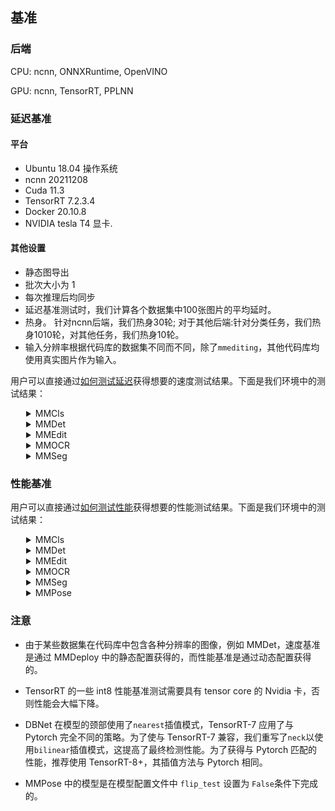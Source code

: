 ## 基准

### 后端
CPU: ncnn, ONNXRuntime, OpenVINO

GPU: ncnn, TensorRT, PPLNN

### 延迟基准

#### 平台
- Ubuntu 18.04 操作系统
- ncnn 20211208
- Cuda 11.3
- TensorRT 7.2.3.4
- Docker 20.10.8
- NVIDIA tesla T4 显卡.

#### 其他设置
- 静态图导出
- 批次大小为 1
- 每次推理后均同步
- 延迟基准测试时，我们计算各个数据集中100张图片的平均延时。
- 热身。 针对ncnn后端，我们热身30轮; 对于其他后端:针对分类任务，我们热身1010轮，对其他任务，我们热身10轮。
- 输入分辨率根据代码库的数据集不同而不同，除了`mmediting`，其他代码库均使用真实图片作为输入。


用户可以直接通过[如何测试延迟](tutorials/how_to_measure_performance_of_models.md)获得想要的速度测试结果。下面是我们环境中的测试结果：
<details>
<summary style="margin-left: 25px;">MMCls</summary>
<div style="margin-left: 25px;">

<table class="docutils">
<thead>
  <tr>
    <th align="center" colspan="3">MMCls</th>
    <th align="center" colspan="12">TensorRT</th>
    <th align="center" colspan="2">PPLNN</th>
    <th align="center" colspan="4">NCNN</th>
    <th></th>
  </tr>
</thead>
<tbody>
  <tr>
    <td align="center" rowspan="3">Model</td>
    <td align="center" rowspan="3">Dataset</td>
    <td align="center" rowspan="3">Input</td>
    <td align="center" colspan="6">T4</td>
    <td align="center" colspan="4">JetsonNano2GB</td>
    <td align="center" colspan="2">Jetson TX2</td>
    <td align="center" colspan="2">T4</td>
    <td align="center" colspan="2">SnapDragon888</td>
    <td align="center" colspan="2">Adreno660</td>
    <td rowspan="3">model config file</td>
  </tr>
  <tr>
    <td align="center" colspan="2">fp32</td>
    <td align="center" colspan="2">fp16</td>
    <td align="center" colspan="2">int8</td>
    <td align="center" colspan="2">fp32</td>
    <td align="center" colspan="2">fp16</td>
    <td align="center" colspan="2">fp32</td>
    <td align="center" colspan="2">fp16</td>
    <td align="center" colspan="2">fp32</td>
    <td align="center" colspan="2">fp32</td>
  </tr>
  <tr>
    <td align="center">latency (ms)</td>
    <td align="center">FPS</td>
    <td align="center">latency (ms)</td>
    <td align="center">FPS</td>
    <td align="center">latency (ms)</td>
    <td align="center">FPS</td>
    <td align="center">latency (ms)</td>
    <td align="center">FPS</td>
    <td align="center">latency (ms)</td>
    <td align="center">FPS</td>
    <td align="center">latency (ms)</td>
    <td align="center">FPS</td>
    <td align="center">latency (ms)</td>
    <td align="center">FPS</td>
    <td align="center">latency (ms)</td>
    <td align="center">FPS</td>
    <td align="center">latency (ms)</td>
    <td align="center">FPS</td>
  </tr>
  <tr>
    <td align="center">ResNet</td>
    <td align="center">ImageNet</td>
    <td align="center">1x3x224x224</td>
    <td align="center">2.97</td>
    <td align="center">336.90</td>
    <td align="center">1.26</td>
    <td align="center">791.89</td>
    <td align="center">1.21</td>
    <td align="center">829.66</td>
    <td align="center">59.32</td>
    <td align="center">16.86</td>
    <td align="center">30.54</td>
    <td align="center">32.75</td>
    <td align="center">24.13</td>
    <td align="center">41.44</td>
    <td align="center">1.30</td>
    <td align="center">768.28</td>
    <td align="center">33.91</td>
    <td align="center">29.49</td>
    <td align="center">25.93</td>
    <td align="center">38.57</td>
    <td>$MMCLS_DIR/configs/resnet/resnet50_b32x8_imagenet.py</td>
  </tr>
  <tr>
    <td align="center">ResNeXt</td>
    <td align="center">ImageNet</td>
    <td align="center">1x3x224x224</td>
    <td align="center">4.31</td>
    <td align="center">231.93</td>
    <td align="center">1.42</td>
    <td align="center">703.42</td>
    <td align="center">1.37</td>
    <td align="center">727.42</td>
    <td align="center">88.10</td>
    <td align="center">11.35</td>
    <td align="center">49.18</td>
    <td align="center">20.13</td>
    <td align="center">37.45</td>
    <td align="center">26.70</td>
    <td align="center">1.36</td>
    <td align="center">737.67</td>
    <td align="center">133.44</td>
    <td align="center">7.49</td>
    <td align="center">69.38</td>
    <td align="center">14.41</td>
    <td>$MMCLS_DIR/configs/resnext/resnext50_32x4d_b32x8_imagenet.py</td>
  </tr>
  <tr>
    <td align="center">SE-ResNet</td>
    <td align="center">ImageNet</td>
    <td align="center">1x3x224x224</td>
    <td align="center">3.41</td>
    <td align="center">293.64</td>
    <td align="center">1.66</td>
    <td align="center">600.73</td>
    <td align="center">1.51</td>
    <td align="center">662.90</td>
    <td align="center">74.59</td>
    <td align="center">13.41</td>
    <td align="center">48.78</td>
    <td align="center">20.50</td>
    <td align="center">29.62</td>
    <td align="center">33.76</td>
    <td align="center">1.91</td>
    <td align="center">524.07</td>
    <td align="center">107.84</td>
    <td align="center">9.27</td>
    <td align="center">80.85</td>
    <td align="center">12.37</td>
    <td>$MMCLS_DIR/configs/seresnet/seresnet50_b32x8_imagenet.py</td>
  </tr>
  <tr>
    <td align="center">ShuffleNetV2</td>
    <td align="center">ImageNet</td>
    <td align="center">1x3x224x224</td>
    <td align="center">1.37</td>
    <td align="center">727.94</td>
    <td align="center">1.19</td>
    <td align="center">841.36</td>
    <td align="center">1.13</td>
    <td align="center">883.47</td>
    <td align="center">15.26</td>
    <td align="center">65.54</td>
    <td align="center">10.23</td>
    <td align="center">97.77</td>
    <td align="center">7.37</td>
    <td align="center">135.73</td>
    <td align="center">4.69</td>
    <td align="center">213.33</td>
    <td align="center">9.55</td>
    <td align="center">104.71</td>
    <td align="center">10.66</td>
    <td align="center">93.81</td>
    <td>$MMCLS_DIR/configs/shufflenet_v2/shufflenet_v2_1x_b64x16_linearlr_bn_nowd_imagenet.py</td>
  </tr>
</tbody>
</table>

</div>
</details>

<details>
<summary style="margin-left: 25px;">MMDet</summary>
<div style="margin-left: 25px;">

<table class="docutils">
<thead>
  <tr>
    <th align="center" colspan="3">MMDet</th>
    <th align="center" colspan="8">TensorRT</th>
    <th align="center" colspan="2">PPLNN</th>
    <th></th>
  </tr>
</thead>
<tbody>
  <tr>
    <td align="center" rowspan="3">Model</td>
    <td align="center" rowspan="3">Dataset</td>
    <td align="center" rowspan="3">Input</td>
    <td align="center" colspan="6">T4</td>
    <td align="center" colspan="2">Jetson TX2</td>
    <td align="center" colspan="2">T4</td>
    <td rowspan="3">model config file</td>
  </tr>
  <tr>
    <td align="center" colspan="2">fp32</td>
    <td align="center" colspan="2">fp16</td>
    <td align="center" colspan="2">int8</td>
    <td align="center" colspan="2">fp32</td>
    <td align="center" colspan="2">fp16</td>
  </tr>
  <tr>
    <td align="center">latency (ms)</td>
    <td align="center">FPS</td>
    <td align="center">latency (ms)</td>
    <td align="center">FPS</td>
    <td align="center">latency (ms)</td>
    <td align="center">FPS</td>
    <td align="center">latency (ms)</td>
    <td align="center">FPS</td>
    <td align="center">latency (ms)</td>
    <td align="center">FPS</td>
  </tr>
  <tr>
    <td align="center">YOLOv3</td>
    <td align="center">COCO</td>
    <td align="center">1x3x320x320</td>
    <td align="center">14.76</td>
    <td align="center">67.76</td>
    <td align="center">24.92</td>
    <td align="center">40.13</td>
    <td align="center">24.92</td>
    <td align="center">40.13</td>
    <td align="center">-</td>
    <td align="center">-</td>
    <td align="center">18.07</td>
    <td align="center">55.35</td>
    <td>$MMDET_DIR/configs/yolo/yolov3_d53_320_273e_coco.py</td>
  </tr>
  <tr>
    <td align="center">SSD-Lite</td>
    <td align="center">COCO</td>
    <td align="center">1x3x320x320</td>
    <td align="center">8.84</td>
    <td align="center">113.12</td>
    <td align="center">9.21</td>
    <td align="center">108.56</td>
    <td align="center">8.04</td>
    <td align="center">124.38</td>
    <td align="center">1.28</td>
    <td align="center">1.28</td>
    <td align="center">19.72</td>
    <td align="center">50.71</td>
    <td>$MMDET_DIR/configs/ssd/ssdlite_mobilenetv2_scratch_600e_coco.py</td>
  </tr>
  <tr>
    <td align="center">RetinaNet</td>
    <td align="center">COCO</td>
    <td align="center">1x3x800x1344</td>
    <td align="center">97.09</td>
    <td align="center">10.30</td>
    <td align="center">25.79</td>
    <td align="center">38.78</td>
    <td align="center">16.88</td>
    <td align="center">59.23</td>
    <td align="center">780.48</td>
    <td align="center">1.28</td>
    <td align="center">38.34</td>
    <td align="center">26.08</td>
    <td>$MMDET_DIR/configs/retinanet/retinanet_r50_fpn_1x_coco.py</td>
  </tr>
  <tr>
    <td align="center">FCOS</td>
    <td align="center">COCO</td>
    <td align="center">1x3x800x1344</td>
    <td align="center">84.06</td>
    <td align="center">11.90</td>
    <td align="center">23.15</td>
    <td align="center">43.20</td>
    <td align="center">17.68</td>
    <td align="center">56.57</td>
    <td align="center">-</td>
    <td align="center">-</td>
    <td align="center">-</td>
    <td align="center">-</td>
    <td>$MMDET_DIR/configs/fcos/fcos_r50_caffe_fpn_gn-head_1x_coco.py</td>
  </tr>
  <tr>
    <td align="center">FSAF</td>
    <td align="center">COCO</td>
    <td align="center">1x3x800x1344</td>
    <td align="center">82.96</td>
    <td align="center">12.05</td>
    <td align="center">21.02</td>
    <td align="center">47.58</td>
    <td align="center">13.50</td>
    <td align="center">74.08</td>
    <td align="center">-</td>
    <td align="center">-</td>
    <td align="center">30.41</td>
    <td align="center">32.89</td>
    <td>$MMDET_DIR/configs/fsaf/fsaf_r50_fpn_1x_coco.py</td>
  </tr>
  <tr>
    <td align="center">Faster-RCNN</td>
    <td align="center">COCO</td>
    <td align="center">1x3x800x1344</td>
    <td align="center">88.08</td>
    <td align="center">11.35</td>
    <td align="center">26.52</td>
    <td align="center">37.70</td>
    <td align="center">19.14</td>
    <td align="center">52.23</td>
    <td align="center">733.81</td>
    <td align="center">1.36</td>
    <td align="center">65.40</td>
    <td align="center">15.29</td>
    <td>$MMDET_DIR/configs/faster_rcnn/faster_rcnn_r50_fpn_1x_coco.py</td>
  </tr>
  <tr>
    <td align="center">Mask-RCNN</td>
    <td align="center">COCO</td>
    <td align="center">1x3x800x1344</td>
    <td align="center">104.83</td>
    <td align="center">9.54</td>
    <td align="center">58.27</td>
    <td align="center">17.16</td>
    <td align="center">-</td>
    <td align="center">-</td>
    <td align="center">-</td>
    <td align="center">-</td>
    <td align="center">86.80</td>
    <td align="center">11.52</td>
    <td>$MMDET_DIR/configs/mask_rcnn/mask_rcnn_r50_fpn_1x_coco.py</td>
  </tr>
</tbody>
</table>
<table class="docutils">
<thead>
  <tr>
    <th align="center" colspan="3">MMDet</th>
    <th align="center" colspan="4">NCNN</th>
    <th align="center"></th>
  </tr>
</thead>
<tbody>
  <tr>
    <td align="center" rowspan="3">Model</td>
    <td align="center" rowspan="3">Dataset</td>
    <td align="center" rowspan="3">Input</td>
    <td align="center" colspan="2">SnapDragon888</td>
    <td align="center" colspan="2">Adreno660</td>
    <td rowspan="3">model config file</td>
  </tr>
  <tr>
    <td align="center" colspan="2">fp32</td>
    <td align="center" colspan="2">fp32</td>
  </tr>
  <tr>
    <td align="center">latency (ms)</td>
    <td align="center">FPS</td>
    <td align="center">latency (ms)</td>
    <td align="center">FPS</td>
  </tr>
  <tr>
    <td align="center">MobileNetv2-YOLOv3</td>
    <td align="center">COCO</td>
    <td align="center">1x3x320x320</td>
    <td align="center">48.57</td>
    <td align="center">20.59</td>
    <td align="center">66.55</td>
    <td align="center">15.03</td>
    <td>$MMDET_DIR/configs/yolo/yolov3_mobilenetv2_mstrain-416_300e_coco.py</td>
  </tr>
  <tr>
    <td align="center">SSD-Lite</td>
    <td align="center">COCO</td>
    <td align="center">1x3x320x320</td>
    <td align="center">44.91</td>
    <td align="center">22.27</td>
    <td align="center">66.19</td>
    <td align="center">15.11</td>
    <td>$MMDET_DIR/configs/ssd/ssdlite_mobilenetv2_scratch_600e_coco.py</td>
  </tr>
  <tr>
    <td align="center">YOLOX</td>
    <td align="center">COCO</td>
    <td align="center">1x3x416x416</td>
    <td align="center">111.60</td>
    <td align="center">8.96</td>
    <td align="center">134.50</td>
    <td align="center">7.43</td>
    <td>$MMDET_DIR/configs/yolox/yolox_tiny_8x8_300e_coco.py</td>
  </tr>
</tbody>
</table>
</div>
</details>

<details>
<summary style="margin-left: 25px;">MMEdit</summary>
<div style="margin-left: 25px;">

<table class="docutils">
<thead>
  <tr>
    <th align="center" colspan="2">MMEdit</th>
    <th align="center" colspan="8">TensorRT</th>
    <th align="center" colspan="2">PPLNN</th>
    <th></th>
  </tr>
</thead>
<tbody>
  <tr>
    <td align="center" rowspan="3">Model</td>
    <td align="center" rowspan="3">Input</td>
    <td align="center" colspan="6">T4</td>
    <td align="center" colspan="2">Jetson TX2</td>
    <td align="center" colspan="2">T4</td>
    <td rowspan="3">model config file</td>
  </tr>
  <tr>
    <td align="center" colspan="2">fp32</td>
    <td align="center" colspan="2">fp16</td>
    <td align="center" colspan="2">int8</td>
    <td align="center" colspan="2">fp32</td>
    <td align="center" colspan="2">fp16</td>
  </tr>
  <tr>
    <td align="center">latency (ms)</td>
    <td align="center">FPS</td>
    <td align="center">latency (ms)</td>
    <td align="center">FPS</td>
    <td align="center">latency (ms)</td>
    <td align="center">FPS</td>
    <td align="center">latency (ms)</td>
    <td align="center">FPS</td>
    <td align="center">latency (ms)</td>
    <td align="center">FPS</td>
  </tr>
  <tr>
    <td align="center">ESRGAN</td>
    <td align="center">1x3x32x32</td>
    <td align="center">12.64</td>
    <td align="center">79.14</td>
    <td align="center">12.42</td>
    <td align="center">80.50</td>
    <td align="center">12.45</td>
    <td align="center">80.35</td>
    <td align="center">-</td>
    <td align="center">-</td>
    <td align="center">7.67</td>
    <td align="center">130.39</td>
    <td>$MMEDIT_DIR/configs/restorers/esrgan/esrgan_psnr_x4c64b23g32_g1_1000k_div2k.py</td>
  </tr>
  <tr>
    <td align="center">SRCNN</td>
    <td align="center">1x3x32x32</td>
    <td align="center">0.70</td>
    <td align="center">1436.47</td>
    <td align="center">0.35</td>
    <td align="center">2836.62</td>
    <td align="center">0.26</td>
    <td align="center">3850.45</td>
    <td align="center">58.86</td>
    <td align="center">16.99</td>
    <td align="center">0.56</td>
    <td align="center">1775.11</td>
    <td>$MMEDIT_DIR/configs/restorers/srcnn/srcnn_x4k915_g1_1000k_div2k.py</td>
  </tr>
</tbody>
</table>

</div>
</details>

<details>
<summary style="margin-left: 25px;">MMOCR</summary>
<div style="margin-left: 25px;">
<table class="docutils">
<thead>
  <tr>
    <th align="center" colspan="3">MMOCR</th>
    <th align="center" colspan="6">TensorRT</th>
    <th align="center" colspan="2">PPLNN</th>
    <th align="center" colspan="4">NCNN</th>
    <th align="center"></th>
  </tr>
</thead>
<tbody>
  <tr>
    <td align="center" rowspan="3">Model</td>
    <td align="center" rowspan="3">Dataset</td>
    <td align="center" rowspan="3">Input</td>
    <td align="center" colspan="6">T4</td>
    <td align="center" colspan="2">T4</td>
    <td align="center" colspan="2">SnapDragon888</td>
    <td align="center" colspan="2">Adreno660</td>
    <td rowspan="3">model config file</td>
  </tr>
  <tr>
    <td align="center" colspan="2">fp32</td>
    <td align="center" colspan="2">fp16</td>
    <td align="center" colspan="2">int8</td>
    <td align="center" colspan="2">fp16</td>
    <td align="center" colspan="2">fp32</td>
    <td align="center" colspan="2">fp32</td>
  </tr>
  <tr>
    <td align="center">latency (ms)</td>
    <td align="center">FPS</td>
    <td align="center">latency (ms)</td>
    <td align="center">FPS</td>
    <td align="center">latency (ms)</td>
    <td align="center">FPS</td>
    <td align="center">latency (ms)</td>
    <td align="center">FPS</td>
    <td align="center">latency (ms)</td>
    <td align="center">FPS</td>
    <td align="center">latency (ms)</td>
    <td align="center">FPS</td>
  </tr>
    <tr>
    <td align="center">DBNet</td>
    <td align="center">ICDAR2015</td>
    <td align="center">1x3x640x640</td>
    <td align="center">10.70</td>
    <td align="center">93.43</td>
    <td align="center">5.62</td>
    <td align="center">177.78</td>
    <td align="center">5.00</td>
    <td align="center">199.85</td>
    <td align="center">34.84</td>
    <td align="center">28.70</td>
    <td align="center">-</td>
    <td align="center">-</td>
    <td align="center">-</td>
    <td align="center">-</td>
    <td>$MMOCR_DIR/configs/textdet/dbnet/dbnet_r18_fpnc_1200e_icdar2015.py</td>
  </tr>
  <tr>
    <td align="center">CRNN</td>
    <td align="center">IIIT5K</td>
    <td align="center">1x1x32x32</td>
    <td align="center">1.93 </td>
    <td align="center">518.28</td>
    <td align="center">1.40</td>
    <td align="center">713.88</td>
    <td align="center">1.36</td>
    <td align="center">736.79</td>
    <td align="center">-</td>
    <td align="center">-</td>
    <td align="center">10.57</td>
    <td align="center">94.64</td>
    <td align="center">20.00</td>
    <td align="center">50.00</td>
    <td>$MMOCR_DIR/configs/textrecog/crnn/crnn_academic_dataset.py</td>
</tbody>
</table>
</div>
</details>

<details>
<summary style="margin-left: 25px;">MMSeg</summary>
<div style="margin-left: 25px;">

<table class="docutils">
<thead>
  <tr>
    <th align="center" colspan="3">MMSeg</th>
    <th align="center" colspan="8">TensorRT</th>
    <th align="center" colspan="2">PPLNN</th>
    <th></th>
  </tr>
</thead>
<tbody>
  <tr>
    <td align="center" rowspan="3">Model</td>
    <td align="center" rowspan="3">Dataset</td>
    <td align="center" rowspan="3">Input</td>
    <td align="center" colspan="6">T4</td>
    <td align="center" colspan="2">Jetson TX2</td>
    <td align="center" colspan="2">T4</td>
    <td rowspan="3">model config file</td>
  </tr>
  <tr>
    <td align="center" colspan="2">fp32</td>
    <td align="center" colspan="2">fp16</td>
    <td align="center" colspan="2">int8</td>
    <td align="center" colspan="2">fp32</td>
    <td align="center" colspan="2">fp16</td>
  </tr>
  <tr>
    <td align="center">latency (ms)</td>
    <td align="center">FPS</td>
    <td align="center">latency (ms)</td>
    <td align="center">FPS</td>
    <td align="center">latency (ms)</td>
    <td align="center">FPS</td>
    <td align="center">latency (ms)</td>
    <td align="center">FPS</td>
    <td align="center">latency (ms)</td>
    <td align="center">FPS</td>
  </tr>
  <tr>
    <td align="center">FCN</td>
    <td align="center">Cityscapes</td>
    <td align="center">1x3x512x1024</td>
    <td align="center">128.42</td>
    <td align="center">7.79</td>
    <td align="center">23.97</td>
    <td align="center">41.72</td>
    <td align="center">18.13</td>
    <td align="center">55.15</td>
    <td align="center">1682.54</td>
    <td align="center">0.59</td>
    <td align="center">27.00</td>
    <td align="center">37.04</td>
    <td>$MMSEG_DIR/configs/fcn/fcn_r50-d8_512x1024_40k_cityscapes.py</td>
  </tr>
  <tr>
    <td align="center">PSPNet</td>
    <td align="center">Cityscapes</td>
    <td align="center">1x3x512x1024</td>
    <td align="center">119.77</td>
    <td align="center">8.35</td>
    <td align="center">24.10</td>
    <td align="center">41.49</td>
    <td align="center">16.33</td>
    <td align="center">61.23</td>
    <td align="center">1586.19</td>
    <td align="center">0.63</td>
    <td align="center">27.26</td>
    <td align="center">36.69</td>
    <td>$MMSEG_DIR/configs/pspnet/pspnet_r50-d8_512x1024_80k_cityscapes.py</td>
  </tr>
  <tr>
    <td align="center">DeepLabV3</td>
    <td align="center">Cityscapes</td>
    <td align="center">1x3x512x1024</td>
    <td align="center">226.75</td>
    <td align="center">4.41</td>
    <td align="center">31.80</td>
    <td align="center">31.45</td>
    <td align="center">19.85</td>
    <td align="center">50.38</td>
    <td align="center">-</td>
    <td align="center">-</td>
    <td align="center">36.01</td>
    <td align="center">27.77</td>
    <td>$MMSEG_DIR/configs/deeplabv3/deeplabv3_r50-d8_512x1024_80k_cityscapes.py</td>
  </tr>
  <tr>
    <td align="center">DeepLabV3+</td>
    <td align="center">Cityscapes</td>
    <td align="center">1x3x512x1024</td>
    <td align="center">151.25</td>
    <td align="center">6.61</td>
    <td align="center">47.03</td>
    <td align="center">21.26</td>
    <td align="center">50.38</td>
    <td align="center">26.67</td>
    <td align="center">2534.96</td>
    <td align="center">0.39</td>
    <td align="center">34.80</td>
    <td align="center">28.74</td>
    <td>$MMSEG_DIR/configs/deeplabv3plus/deeplabv3plus_r50-d8_512x1024_80k_cityscapes.py</td>
  </tr>
</tbody>
</table>

</div>
</details>

### 性能基准

用户可以直接通过[如何测试性能](tutorials/how_to_evaluate_a_model.md)获得想要的性能测试结果。下面是我们环境中的测试结果：

<details>
<summary style="margin-left: 25px;">MMCls</summary>
<div style="margin-left: 25px;">

<table class="docutils">
<thead>
  <tr>
    <th align="center" colspan="3">MMCls</th>
    <th align="center">PyTorch</th>
    <th align="center">ONNX Runtime</th>
    <th align="center" colspan="3">TensorRT</th>
    <th align="center">PPLNN</th>
    <th align="center"></th>
  </tr>
</thead>
<tbody>
  <tr>
    <td align="center">Model</td>
    <td align="center">Task</td>
    <td align="center">Metrics</td>
    <td align="center">fp32</td>
    <td align="center">fp32</td>
    <td align="center">fp32</td>
    <td align="center">fp16</td>
    <td align="center">int8</td>
    <td align="center">fp16</td>
    <td>model config file</td>
  </tr>
  <tr>
    <td align="center" rowspan="2">ResNet-18</td>
    <td align="center" rowspan="2">Classification</td>
    <td align="center">top-1</td>
    <td align="center">69.90</td>
    <td align="center">69.88</td>
    <td align="center">69.88</td>
    <td align="center">69.86</td>
    <td align="center">69.86</td>
    <td align="center">69.86</td>
    <td rowspan="2">$MMCLS_DIR/configs/resnet/resnet18_b32x8_imagenet.py</td>
  </tr>
  <tr>
    <td align="center">top-5</td>
    <td align="center">89.43</td>
    <td align="center">89.34</td>
    <td align="center">89.34</td>
    <td align="center">89.33</td>
    <td align="center">89.38</td>
    <td align="center">89.34</td>
  </tr>
  <tr>
    <td align="center" rowspan="2">ResNeXt-50</td>
    <td align="center" rowspan="2">Classification</td>
    <td align="center">top-1</td>
    <td align="center">77.90</td>
    <td align="center">77.90</td>
    <td align="center">77.90</td>
    <td align="center">-</td>
    <td align="center">77.78</td>
    <td align="center">77.89</td>
    <td rowspan="2">$MMCLS_DIR/configs/resnext/resnext50_32x4d_b32x8_imagenet.py</td>
  </tr>
  <tr>
    <td align="center">top-5</td>
    <td align="center">93.66</td>
    <td align="center">93.66</td>
    <td align="center">93.66</td>
    <td align="center">-</td>
    <td align="center">93.64</td>
    <td align="center">93.65</td>
  </tr>
  <tr>
    <td align="center" rowspan="2">SE-ResNet-50</td>
    <td align="center" rowspan="2">Classification</td>
    <td align="center">top-1</td>
    <td align="center">77.74</td>
    <td align="center">77.74</td>
    <td align="center">77.74</td>
    <td align="center">77.75</td>
    <td align="center">77.63</td>
    <td align="center">77.73</td>
    <td rowspan="2">$MMCLS_DIR/configs/resnext/resnext50_32x4d_b32x8_imagenet.py</td>
  </tr>
  <tr>
    <td align="center">top-5</td>
    <td align="center">93.84</td>
    <td align="center">93.84</td>
    <td align="center">93.84</td>
    <td align="center">93.83</td>
    <td align="center">93.72</td>
    <td align="center">93.84</td>
  </tr>
  <tr>
    <td align="center" rowspan="2">ShuffleNetV1 1.0x</td>
    <td align="center" rowspan="2">Classification</td>
    <td align="center">top-1</td>
    <td align="center">68.13</td>
    <td align="center">68.13</td>
    <td align="center">68.13</td>
    <td align="center">68.13</td>
    <td align="center">67.71</td>
    <td align="center">68.11</td>
    <td rowspan="2">$MMCLS_DIR/configs/shufflenet_v1/shufflenet_v1_1x_b64x16_linearlr_bn_nowd_imagenet.py</td>
  </tr>
  <tr>
    <td align="center">top-5</td>
    <td align="center">87.81</td>
    <td align="center">87.81</td>
    <td align="center">87.81</td>
    <td align="center">87.81</td>
    <td align="center">87.58</td>
    <td align="center">87.80</td>
  </tr>
  <tr>
    <td align="center" rowspan="2">ShuffleNetV2 1.0x</td>
    <td align="center" rowspan="2">Classification</td>
    <td align="center">top-1</td>
    <td align="center">69.55</td>
    <td align="center">69.55</td>
    <td align="center">69.55</td>
    <td align="center">69.54</td>
    <td align="center">69.10</td>
    <td align="center">69.54</td>
    <td rowspan="2">$MMCLS_DIR/configs/shufflenet_v2/shufflenet_v2_1x_b64x16_linearlr_bn_nowd_imagenet.py</td>
  </tr>
  <tr>
    <td align="center">top-5</td>
    <td align="center">88.92</td>
    <td align="center">88.92</td>
    <td align="center">88.92</td>
    <td align="center">88.91</td>
    <td align="center">88.58</td>
    <td align="center">88.92</td>
  </tr>
  <tr>
    <td align="center" rowspan="2">MobileNet V2</td>
    <td align="center" rowspan="2">Classification</td>
    <td align="center">top-1</td>
    <td align="center">71.86</td>
    <td align="center">71.86</td>
    <td align="center">71.86</td>
    <td align="center">71.87</td>
    <td align="center">70.91</td>
    <td align="center">71.84</td>
    <td rowspan="2">$MMEDIT_DIR/configs/restorers/real_esrgan/realesrnet_c64b23g32_12x4_lr2e-4_1000k_df2k_ost.py</td>
  </tr>
  <tr>
    <td align="center">top-5</td>
    <td align="center">90.42</td>
    <td align="center">90.42</td>
    <td align="center">90.42</td>
    <td align="center">90.40</td>
    <td align="center">89.85</td>
    <td align="center">90.41</td>
  </tr>
</tbody>
</table>
</div>
</details>

<details>
<summary style="margin-left: 25px;">MMDet</summary>
<div style="margin-left: 25px;">
<table class="docutils">
<thead>
  <tr>
    <th align="center" colspan="4">MMDet</th>
    <th align="center">Pytorch</th>
    <th align="center">ONNXRuntime</th>
    <th align="center" colspan="3">TensorRT</th>
    <th align="center">PPLNN</th>
    <th align="center">OpenVINO</th>
    <th align="center"></th>
  </tr>
</thead>
<tbody>
  <tr>
    <td align="center">Model</td>
    <td align="center">Task</td>
    <td align="center">Dataset</td>
    <td align="center">Metrics</td>
    <td align="center">fp32</td>
    <td align="center">fp32</td>
    <td align="center">fp32</td>
    <td align="center">fp16</td>
    <td align="center">int8</td>
    <td align="center">fp16</td>
    <td align="center">fp32</td>
    <td>model config file</td>
  </tr>
  <tr>
    <td align="center">YOLOV3</td>
    <td align="center">Object Detection</td>
    <td align="center">COCO2017</td>
    <td align="center">box AP</td>
    <td align="center">33.7</td>
    <td align="center">-</td>
    <td align="center">33.5</td>
    <td align="center">33.5</td>
    <td align="center">33.5</td>
    <td align="center">-</td>
    <td align="center">-</td>
    <td>$MMDET_DIR/configs/yolo/yolov3_d53_320_273e_coco.py</td>
  </tr>
  <tr>
    <td align="center">SSD</td>
    <td align="center">Object Detection</td>
    <td align="center">COCO2017</td>
    <td align="center">box AP</td>
    <td align="center">25.5</td>
    <td align="center">-</td>
    <td align="center">25.5</td>
    <td align="center">25.5</td>
    <td align="center">-</td>
    <td align="center">-</td>
    <td align="center">-</td>
    <td>$MMDET_DIR/configs/ssd/ssd300_coco.py</td>
  </tr>
  <tr>
    <td align="center">RetinaNet</td>
    <td align="center">Object Detection</td>
    <td align="center">COCO2017</td>
    <td align="center">box AP</td>
    <td align="center">36.5</td>
    <td align="center">-</td>
    <td align="center">36.4</td>
    <td align="center">36.4</td>
    <td align="center">36.3</td>
    <td align="center">36.5</td>
    <td align="center">-</td>
    <td>$MMDET_DIR/configs/retinanet/retinanet_r50_fpn_1x_coco.py</td>
  </tr>
  <tr>
    <td align="center">FCOS</td>
    <td align="center">Object Detection</td>
    <td align="center">COCO2017</td>
    <td align="center">box AP</td>
    <td align="center">36.6</td>
    <td align="center">-</td>
    <td align="center">36.6</td>
    <td align="center">36.5</td>
    <td align="center">-</td>
    <td align="center">-</td>
    <td align="center">-</td>
    <td>$MMDET_DIR/configs/fcos/fcos_r50_caffe_fpn_gn-head_1x_coco.py</td>
  </tr>
  <tr>
    <td align="center">FSAF</td>
    <td align="center">Object Detection</td>
    <td align="center">COCO2017</td>
    <td align="center">box AP</td>
    <td align="center">37.4</td>
    <td align="center">-</td>
    <td align="center">37.4</td>
    <td align="center">37.4</td>
    <td align="center">37.2</td>
    <td align="center">37.4</td>
    <td align="center">-</td>
    <td>$MMDET_DIR/configs/fsaf/fsaf_r50_fpn_1x_coco.py</td>
  </tr>
  <tr>
    <td align="center">YOLOX</td>
    <td align="center">Object Detection</td>
    <td align="center">COCO2017</td>
    <td align="center">box AP</td>
    <td align="center">40.5</td>
    <td align="center">-</td>
    <td align="center">40.3</td>
    <td align="center">40.3</td>
    <td align="center">29.3</td>
    <td align="center">-</td>
    <td align="center">-</td>
    <td>$MMDET_DIR/configs/yolox/yolox_s_8x8_300e_coco.py</td>
  </tr>
  <tr>
    <td align="center">Faster R-CNN</td>
    <td align="center">Object Detection</td>
    <td align="center">COCO2017</td>
    <td align="center">box AP</td>
    <td align="center">37.4</td>
    <td align="center">-</td>
    <td align="center">37.3</td>
    <td align="center">37.3</td>
    <td align="center">37.1</td>
    <td align="center">37.3</td>
    <td align="center">-</td>
    <td>$MMDET_DIR/configs/faster_rcnn/faster_rcnn_r50_fpn_1x_coco.py</td>
  </tr>
  <tr>
    <td align="center">ATSS</td>
    <td align="center">Object Detection</td>
    <td align="center">COCO2017</td>
    <td align="center">box AP</td>
    <td align="center">39.4</td>
    <td align="center">-</td>
    <td align="center">39.4</td>
    <td align="center">39.4</td>
    <td align="center">-</td>
    <td align="center">-</td>
    <td align="center">-</td>
    <td>$MMDET_DIR/configs/atss/atss_r50_fpn_1x_coco.py</td>
  </tr>
  <tr>
    <td align="center">Cascade R-CNN</td>
    <td align="center">Object Detection</td>
    <td align="center">COCO2017</td>
    <td align="center">box AP</td>
    <td align="center">40.4</td>
    <td align="center">-</td>
    <td align="center">40.4</td>
    <td align="center">40.4</td>
    <td align="center">-</td>
    <td align="center">40.4</td>
    <td align="center">-</td>
    <td>$MMDET_DIR/configs/cascade_rcnn/cascade_rcnn_r50_caffe_fpn_1x_coco.py</td>
  </tr>
  <tr>
    <td align="center" rowspan="2">Mask R-CNN</td>
    <td align="center" rowspan="2">Instance Segmentation</td>
    <td align="center" rowspan="2">COCO2017</td>
    <td align="center">box AP</td>
    <td align="center">38.2</td>
    <td align="center">-</td>
    <td align="center">38.1</td>
    <td align="center">38.1</td>
    <td align="center">-</td>
    <td align="center">38.0</td>
    <td align="center">-</td>
    <td rowspan="2">$MMDET_DIR/configs/mask_rcnn/mask_rcnn_r50_fpn_1x_coco.py</td>
  </tr>
  <tr>
    <td align="center">mask AP</td>
    <td align="center">34.7</td>
    <td align="center">-</td>
    <td align="center">33.7</td>
    <td align="center">33.7</td>
    <td align="center">-</td>
    <td align="center">-</td>
    <td align="center">-</td>
  </tr>
</tbody>
</table>
</div>
</details>

<details>
<summary style="margin-left: 25px;">MMEdit</summary>
<div style="margin-left: 25px;">
<table class="docutils">
<thead>
  <tr>
    <th align="center" colspan="4">MMEdit</th>
    <th align="center">Pytorch</th>
    <th align="center">ONNX Runtime</th>
    <th align="center" colspan="3">TensorRT</th>
    <th align="center">PPLNN</th>
    <th align="center"></th>
  </tr>
</thead>
<tbody>

  <tr>
    <td align="center">Model</td>
    <td align="center">Task</td>
    <td align="center">Dataset</td>
    <td align="center">Metrics</td>
    <td align="center">fp32</td>
    <td align="center">fp32</td>
    <td align="center">fp32</td>
    <td align="center">fp16</td>
    <td align="center">int8</td>
    <td align="center">fp16</td>
    <td>model config file</td>
  </tr>
  <tr>
    <td align="center" rowspan="2">SRCNN</td>
    <td align="center" rowspan="2">Super Resolution</td>
    <td align="center" rowspan="2">Set5</td>
    <td align="center">PSNR</td>
    <td align="center">28.4316</td>
    <td align="center">28.4323</td>
    <td align="center">28.4323</td>
    <td align="center">28.4286</td>
    <td align="center">28.1995</td>
    <td align="center">28.4311</td>
    <td rowspan="2">$MMEDIT_DIR/configs/restorers/srcnn/srcnn_x4k915_g1_1000k_div2k.py</td>
  </tr>
  <tr>
    <td align="center">SSIM</td>
    <td align="center">0.8099</td>
    <td align="center">0.8097</td>
    <td align="center">0.8097</td>
    <td align="center">0.8096</td>
    <td align="center">0.7934</td>
    <td align="center">0.8096</td>
  </tr>
  <tr>
    <td align="center" rowspan="2">ESRGAN</td>
    <td align="center" rowspan="2">Super Resolution</td>
    <td align="center" rowspan="2">Set5</td>
    <td align="center">PSNR</td>
    <td align="center">28.2700</td>
    <td align="center">28.2592</td>
    <td align="center">28.2592</td>
    <td align="center"> - </td>
    <td align="center"> - </td>
    <td align="center">28.2624</td>
    <td rowspan="2">$MMEDIT_DIR/configs/restorers/esrgan/esrgan_x4c64b23g32_g1_400k_div2k.py</td>
  </tr>
  <tr>
    <td align="center">SSIM</td>
    <td align="center">0.7778</td>
    <td align="center">0.7764</td>
    <td align="center">0.7774</td>
    <td align="center"> - </td>
    <td align="center"> - </td>
    <td align="center">0.7765</td>
  </tr>
  <tr>
    <td align="center" rowspan="2">ESRGAN-PSNR</td>
    <td align="center" rowspan="2">Super Resolution</td>
    <td align="center" rowspan="2">Set5</td>
    <td align="center">PSNR</td>
    <td align="center">30.6428</td>
    <td align="center">30.6444</td>
    <td align="center">30.6430</td>
    <td align="center"> - </td>
    <td align="center"> - </td>
    <td align="center">27.0426</td>
    <td rowspan="2">$MMEDIT_DIR/configs/restorers/esrgan/esrgan_psnr_x4c64b23g32_g1_1000k_div2k.py</td>
  </tr>
  <tr>
    <td align="center"></td>
    <td align="center">0.8559</td>
    <td align="center">0.8558</td>
    <td align="center">0.8558</td>
    <td align="center"> - </td>
    <td align="center"> - </td>
    <td align="center">0.8557</td>
  </tr>
  <tr>
    <td align="center" rowspan="2">SRGAN</td>
    <td align="center" rowspan="2">Super Resolution</td>
    <td align="center" rowspan="2">Set5</td>
    <td align="center">PSNR</td>
    <td align="center">27.9499</td>
    <td align="center">27.9408</td>
    <td align="center">27.9408</td>
    <td align="center"> - </td>
    <td align="center"> - </td>
    <td align="center">27.9388</td>
    <td rowspan="2">$MMEDIT_DIR/configs/restorers/srresnet_srgan/srgan_x4c64b16_g1_1000k_div2k.pyy</td>
  </tr>
  <tr>
    <td align="center">SSIM</td>
    <td align="center">0.7846</td>
    <td align="center">0.7839</td>
    <td align="center">0.7839</td>
    <td align="center"> - </td>
    <td align="center"> - </td>
    <td align="center">0.7839</td>
  </tr>
  <tr>
    <td align="center" rowspan="2">SRResNet</td>
    <td align="center" rowspan="2">Super Resolution</td>
    <td align="center" rowspan="2">Set5</td>
    <td align="center">PSNR</td>
    <td align="center">30.2252</td>
    <td align="center">30.2300</td>
    <td align="center">30.2300</td>
    <td align="center"> - </td>
    <td align="center"> - </td>
    <td align="center">30.2294</td>
    <td rowspan="2">$MMEDIT_DIR/configs/restorers/srresnet_srgan/msrresnet_x4c64b16_g1_1000k_div2k.py</td>
  </tr>
  <tr>
    <td align="center"></td>
    <td align="center">0.8491</td>
    <td align="center">0.8488</td>
    <td align="center">0.8488</td>
    <td align="center"> - </td>
    <td align="center"> - </td>
    <td align="center">0.8488</td>
  </tr>
  <tr>
    <td align="center" rowspan="2">Real-ESRNet</td>
    <td align="center" rowspan="2">Super Resolution</td>
    <td align="center" rowspan="2">Set5</td>
    <td align="center">PSNR</td>
    <td align="center">28.0297</td>
    <td align="center">27.7016</td>
    <td align="center">27.7016</td>
    <td align="center"> - </td>
    <td align="center"> - </td>
    <td align="center">27.7049</td>
    <td rowspan="2">$MMEDIT_DIR/configs/restorers/real_esrgan/realesrnet_c64b23g32_12x4_lr2e-4_1000k_df2k_ost.py</td>
  </tr>
  <tr>
    <td align="center">SSIM</td>
    <td align="center">0.8236</td>
    <td align="center">0.8122</td>
    <td align="center">0.8122</td>
    <td align="center"> - </td>
    <td align="center"> - </td>
    <td align="center">0.8123</td>
  </tr>
  <tr>
    <td align="center" rowspan="2">EDSR</td>
    <td align="center" rowspan="2">Super Resolution</td>
    <td align="center" rowspan="2">Set5</td>
    <td align="center">PSNR</td>
    <td align="center">30.2223</td>
    <td align="center">30.2214</td>
    <td align="center">30.2214</td>
    <td align="center">30.2211</td>
    <td align="center">30.1383</td>
    <td align="center">-</td>
    <td rowspan="2">$MMEDIT_DIR/configs/restorers/edsr/edsr_x4c64b16_g1_300k_div2k.py</td>
  </tr>
  <tr>
    <td align="center">SSIM</td>
    <td align="center">0.8500</td>
    <td align="center">0.8497</td>
    <td align="center">0.8497</td>
    <td align="center">0.8497</td>
    <td align="center">0.8469</td>
    <td align="center"> - </td>
  </tr>
</tbody>
</table>
</div>
</details>

<details>
<summary style="margin-left: 25px;">MMOCR</summary>
<div style="margin-left: 25px;">
<table class="docutils">
<thead>
  <tr>
    <th align="center" colspan="4">MMOCR</th>
    <th align="center">Pytorch</th>
    <th align="center">ONNXRuntime</th>
    <th align="center" colspan="3">TensorRT</th>
    <th align="center">PPLNN</th>
    <th align="center">OpenVINO</th>
    <th align="center"></th>
  </tr>
</thead>
<tbody>
  <tr>
    <td align="center">Model</td>
    <td align="center">Task</td>
    <td align="center">Dataset</td>
    <td align="center">Metrics</td>
    <td align="center">fp32</td>
    <td align="center">fp32</td>
    <td align="center">fp32</td>
    <td align="center">fp16</td>
    <td align="center">int8</td>
    <td align="center">fp16</td>
    <td align="center">fp32</td>
    <td>model config file</td>
  </tr>
  <tr>
    <td align="center" rowspan="3">DBNet*</td>
    <td align="center" rowspan="3">TextDetection</td>
    <td align="center" rowspan="3">ICDAR2015</td>
    <td align="center">recall</td>
    <td align="center">0.7310</td>
    <td align="center">0.7304</td>
    <td align="center">0.7198</td>
    <td align="center">0.7179</td>
    <td align="center">0.7111</td>
    <td align="center">0.7304</td>
    <td align="center">0.7309</td>
    <td align="center" rowspan="3">$MMOCR_DIR/configs/textdet/dbnet/dbnet_r18_fpnc_1200e_icdar2015.py</td>
  </tr>
  <tr>
    <td align="center">precision</td>
    <td align="center">0.8714</td>
    <td align="center">0.8718</td>
    <td align="center">0.8677</td>
    <td align="center">0.8674</td>
    <td align="center">0.8688</td>
    <td align="center">0.8718</td>
    <td align="center">0.8714</td>
  </tr>
  <tr>
    <td align="center">hmean</td>
    <td align="center">0.7950</td>
    <td align="center">0.7949</td>
    <td align="center">0.7868</td>
    <td align="center">0.7856</td>
    <td align="center">0.7821</td>
    <td align="center">0.7949</td>
    <td align="center">0.7950</td>
  </tr>
  <tr>
    <td align="center">CRNN</td>
    <td align="center">TextRecognition</td>
    <td align="center">IIIT5K</td>
    <td align="center">acc</td>
    <td align="center">0.8067</td>
    <td align="center">0.8067</td>
    <td align="center">0.8067</td>
    <td align="center">0.8063</td>
    <td align="center">0.8067</td>
    <td align="center">0.8067</td>
    <td align="center">-</td>
    <td>$MMOCR_DIR/configs/textrecog/crnn/crnn_academic_dataset.py</td>
  </tr>
  <tr>
    <td align="center">SAR</td>
    <td align="center">TextRecognition</td>
    <td align="center">IIIT5K</td>
    <td align="center">acc</td>
    <td align="center">0.9517</td>
    <td align="center">0.9287</td>
    <td align="center">-</td>
    <td align="center">-</td>
    <td align="center">-</td>
    <td align="center">-</td>
    <td align="center">-</td>
    <td>$MMOCR_DIR/configs/textrecog/sar/sar_r31_parallel_decoder_academic.py</td>
  </tr>
</tbody>
</table>
</div>
</details>

<details>
<summary style="margin-left: 25px;">MMSeg</summary>
<div style="margin-left: 25px;">
<table class="docutils">
<thead>
  <tr>
    <th align="center" colspan="3">MMSeg</th>
    <th align="center">Pytorch</th>
    <th align="center">ONNXRuntime</th>
    <th align="center" colspan="3">TensorRT</th>
    <th align="center">PPLNN</th>
    <th align="center"></th>
  </tr>
</thead>
<tbody>
  <tr>
    <td align="center">Model</td>
    <td align="center">Dataset</td>
    <td align="center">Metrics</td>
    <td align="center">fp32</td>
    <td align="center">fp32</td>
    <td align="center">fp32</td>
    <td align="center">fp16</td>
    <td align="center">int8</td>
    <td align="center">fp16</td>
    <td>model config file</td>
  </tr>
  <tr>
    <td align="center">FCN</td>
    <td align="center">Cityscapes</td>
    <td align="center">mIoU</td>
    <td align="center">72.25</td>
    <td align="center">-</td>
    <td align="center">72.36</td>
    <td align="center">72.35</td>
    <td align="center">74.19</td>
    <td align="center">72.35</td>
    <td>$MMSEG_DIR/configs/fcn/fcn_r50-d8_512x1024_40k_cityscapes.py</td>
  </tr>
  <tr>
    <td align="center">PSPNet</td>
    <td align="center">Cityscapes</td>
    <td align="center">mIoU</td>
    <td align="center">78.55</td>
    <td align="center">-</td>
    <td align="center">78.26</td>
    <td align="center">78.24</td>
    <td align="center">77.97</td>
    <td align="center">78.09</td>
    <td>$MMSEG_DIR/configs/pspnet/pspnet_r50-d8_512x1024_80k_cityscapes.py</td>
  </tr>
  <tr>
    <td align="center">deeplabv3</td>
    <td align="center">Cityscapes</td>
    <td align="center">mIoU</td>
    <td align="center">79.09</td>
    <td align="center">-</td>
    <td align="center">79.12</td>
    <td align="center">79.12</td>
    <td align="center">78.96</td>
    <td align="center">79.12</td>
    <td>$MMSEG_DIR/configs/deeplabv3/deeplabv3_r50-d8_512x1024_40k_cityscapes.py</td>
  </tr>
  <tr>
    <td align="center">deeplabv3+</td>
    <td align="center">Cityscapes</td>
    <td align="center">mIoU</td>
    <td align="center">79.61</td>
    <td align="center">-</td>
    <td align="center">79.60</td>
    <td align="center">79.60</td>
    <td align="center">79.43</td>
    <td align="center">79.60</td>
    <td>$MMSEG_DIR/configs/deeplabv3plus/deeplabv3plus_r50-d8_512x1024_40k_cityscapes.py</td>
  </tr>
  <tr>
    <td align="center">Fast-SCNN</td>
    <td align="center">Cityscapes</td>
    <td align="center">mIoU</td>
    <td align="center">70.96</td>
    <td align="center">-</td>
    <td align="center">70.93</td>
    <td align="center">70.92</td>
    <td align="center">66.00</td>
    <td align="center">70.92</td>
    <td>$MMSEG_DIR/configs/fastscnn/fast_scnn_lr0.12_8x4_160k_cityscapes.py</td>
  </tr>
  <tr>
    <td align="center">UNet</td>
    <td align="center">Cityscapes</td>
    <td align="center">mIoU</td>
    <td align="center">69.10</td>
    <td align="center">-</td>
    <td align="center">69.10</td>
    <td align="center">69.10</td>
    <td align="center">68.95</td>
    <td align="center">-</td>
    <td>$MMSEG_DIR/configs/unet/fcn_unet_s5-d16_4x4_512x1024_160k_cityscapes.py</td>
  </tr>
</tbody>
</table>
</div>
</details>

<details>
<summary style="margin-left: 25px;">MMPose</summary>
<div style="margin-left: 25px;">
<table class="docutils">
<thead>
  <tr>
    <th align="center" colspan="4">MMpose</th>
    <th align="center">Pytorch</th>
    <th align="center">ONNXRuntime</th>
    <th align="center" colspan="2">TensorRT</th>
    <th align="center">PPLNN</th>
    <th align="center">OpenVINO</th>
    <th align="left">Model Config</th>
  </tr>
</thead>
<tbody>
  <tr>
    <td align="center">Model</td>
    <td align="center">Task</td>
    <td align="center">Dataset</td>
    <td align="center">Metrics</td>
    <td align="center">fp32</td>
    <td align="center">fp32</td>
    <td align="center">fp32</td>
    <td align="center">fp16</td>
    <td align="center">fp16</td>
    <td align="center">fp32</td>
    <td>model config file</td>
  </tr>
  <tr>
    <td align="center" rowspan="2">HRNet</td>
    <td align="center" rowspan="2">Pose Detection</td>
    <td align="center" rowspan="2">COCO</td>
    <td align="center">AP</td>
    <td align="center">0.748</td>
    <td align="center">0.748</td>
    <td align="center">0.748</td>
    <td align="center">0.748</td>
    <td align="center">-</td>
    <td align="center">0.748</td>
    <td rowspan="2">$MMPOSE_DIR/configs/body/2d_kpt_sview_rgb_img/topdown_heatmap/coco/hrnet_w48_coco_256x192.py</td>
  </tr>
  <tr>
    <td align="center">AR</td>
    <td align="center">0.802</td>
    <td align="center">0.802</td>
    <td align="center">0.802</td>
    <td align="center">0.802</td>
    <td align="center">-</td>
    <td align="center">0.802</td>
  </tr>
  <tr>
    <td align="center" rowspan="2">LiteHRNet</td>
    <td align="center" rowspan="2">Pose Detection</td>
    <td align="center" rowspan="2">COCO</td>
    <td align="center">AP</td>
    <td align="center">0.663</td>
    <td align="center">0.663</td>
    <td align="center">0.663</td>
    <td align="center">-</td>
    <td align="center">-</td>
    <td align="center">0.663</td>
    <td rowspan="2">$MMPOSE_DIR/configs/body/2d_kpt_sview_rgb_img/topdown_heatmap/coco/litehrnet_30_coco_256x192.py</td>
  </tr>
  <tr>
    <td align="center">AR</td>
    <td align="center">0.728</td>
    <td align="center">0.728</td>
    <td align="center">0.728</td>
    <td align="center">-</td>
    <td align="center">-</td>
    <td align="center">0.728</td>
  </tr>
  <tr>
    <td align="center" rowspan="2">MSPN </td>
    <td align="center" rowspan="2">Pose Detection</td>
    <td align="center" rowspan="2">COCO</td>
    <td align="center">AP</td>
    <td align="center">0.762</td>
    <td align="center">0.762</td>
    <td align="center">0.762</td>
    <td align="center">0.762</td>
    <td align="center">-</td>
    <td align="center">0.762</td>
    <td rowspan="2">$MMPOSE_DIR/configs/body/2d_kpt_sview_rgb_img/topdown_heatmap/coco/4xmspn50_coco_256x192.py</td>
  </tr>
  <tr>
    <td align="center">AR</td>
    <td align="center">0.825</td>
    <td align="center">0.825</td>
    <td align="center">0.825</td>
    <td align="center">0.825</td>
    <td align="center">-</td>
    <td align="center">0.825</td>
  </tr>
</tbody>
</table>
</div>
</details>


### 注意
- 由于某些数据集在代码库中包含各种分辨率的图像，例如 MMDet，速度基准是通过 MMDeploy 中的静态配置获得的，而性能基准是通过动态配置获得的。

- TensorRT 的一些 int8 性能基准测试需要具有 tensor core 的 Nvidia 卡，否则性能会大幅下降。

- DBNet 在模型的颈部使用了`nearest`插值模式，TensorRT-7 应用了与 Pytorch 完全不同的策略。为了使与 TensorRT-7 兼容，我们重写了`neck`以使用`bilinear`插值模式，这提高了最终检测性能。为了获得与 Pytorch 匹配的性能，推荐使用 TensorRT-8+，其插值方法与 Pytorch 相同。

- MMPose 中的模型是在模型配置文件中 `flip_test` 设置为 `False`条件下完成的。
